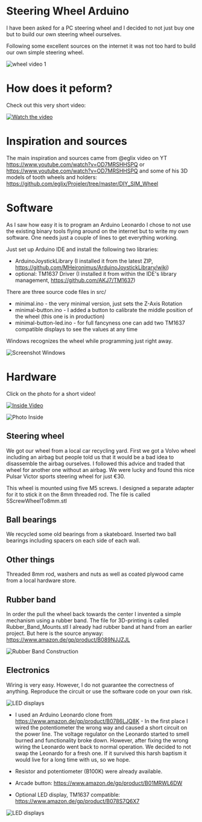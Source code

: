 # Steering Wheel Arduino

I have been asked for a PC steering wheel and I decided to not just buy one but to build our own steering wheel ourselves.

Following some excellent sources on the internet it was not too hard to build our own simple steering wheel.

![wheel video 1](https://github.com/leanderseige/steeringwheelarduino/blob/main/media/photo.jpg)

# How does it peform?

Check out this very short video:

[![Watch the video](media/videostill1.jpg)](https://youtu.be/0jyAVrumM1k)

# Inspiration and sources

The main inspiration and sources came from @eglix video on YT https://www.youtube.com/watch?v=OD7MRSHHSPQ or https://www.youtube.com/watch?v=OD7MRSHHSPQ and some of his 3D models of tooth wheels and holders: https://github.com/eglix/Projeler/tree/master/DIY_SIM_Wheel

# Software

As I saw how easy it is to program an Arduino Leonardo I chose to not use the existing binary tools flying around on the internet but to write my own software. One needs just a couple of lines to get everything working.

Just set up Arduino IDE and install the following two libraries:
* ArduinoJoystickLibrary (I installed it from the latest ZIP, https://github.com/MHeironimus/ArduinoJoystickLibrary/wiki)
* optional: TM1637 Driver (I installed it from within the IDE's library management, https://github.com/AKJ7/TM1637)

There are three source code files in src/
* minimal.ino - the very minimal version, just sets the Z-Axis Rotation
* minimal-button.ino - I added a button to calibrate the middle position of the wheel (this one is in production)
* minimal-button-led.ino - for full fancyness one can add two TM1637 compatible displays to see the values at any time

Windows recognizes the wheel while programming just right away.

![Screenshot Windows](https://github.com/leanderseige/steeringwheelarduino/blob/main/media/screenshot.jpg)

# Hardware

Click on the photo for a short video!

[![Inside Video](media/videostill2.jpg)](https://youtu.be/oHTkMrLjo54)


![Photo Inside](https://github.com/leanderseige/steeringwheelarduino/blob/main/media/inside1.jpg)

## Steering wheel

We got our wheel from a local car recycling yard. First we got a Volvo wheel including an airbag but people told us that it would be a bad idea to disassemble the airbag ourselves. I followed this advice and traded that wheel for another one without an airbag. We were lucky and found this nice Pulsar Victor sports steering wheel for just €30.

This wheel is mounted using five M5 screws. I designed a separate adapter for it to stick it on the 8mm threaded rod. The file is called 5ScrewWheelTo8mm.stl

## Ball bearings

We recycled some old bearings from a skateboard. Inserted two ball bearings including spacers on each side of each wall.

## Other things

Threaded 8mm rod, washers and nuts as well as coated plywood came from a local hardware store.

## Rubber band

In order the pull the wheel back towards the center I invented a simple mechanism using a rubber band. The file for 3D-printing is called Rubber_Band_Mounts.stl I already had rubber band at hand from an earlier project. But here is the source anyway: https://www.amazon.de/gp/product/B089NJJZJL

![Rubber Band Construction](https://github.com/leanderseige/steeringwheelarduino/blob/main/media/rubber_band_construction.jpg)

## Electronics

Wiring is very easy. However, I do not guarantee the correctness of anything. Reproduce the circuit or use the software code on your own risk.

![LED displays](https://github.com/leanderseige/steeringwheelarduino/blob/main/circuit/circuitdiagram-color.png)

* I used an Arduino Leonardo clone from https://www.amazon.de/gp/product/B0786LJQ8K - In the first place I wired the potentiometer the wrong way and caused a short circuit on the power line. The voltage regulator on the Leonardo started to smell burned and functionality broke down. However, after fixing the wrong wiring the Leonardo went back to normal operation. We decided to not swap the Leonardo for a fresh one. If it survived this harsh baptism it would live for a long time with us, so we hope.

* Resistor and potentiometer (B100K) were already available.

* Arcade button: https://www.amazon.de/gp/product/B01MRWL6DW

* Optional LED display, TM1637 compatible: https://www.amazon.de/gp/product/B078S7Q6X7

![LED displays](https://github.com/leanderseige/steeringwheelarduino/blob/main/media/test_wiring_with_LEDs.jpg)
